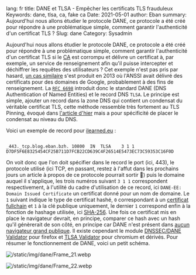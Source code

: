 lang: fr
title: DANE et TLSA - Empêcher les certificats TLS frauduleux
Keywords: dane, tlsa, ca, fake ca
Date: 2021-05-01
author: Eban
summary: Aujourd'hui nous allons étudier le protocole DANE, ce protocole a été créé pour répondre à une problématique simple, comment garantir l'authenticité d'un certificat TLS ?
Slug: dane
Category: Sysadmin

Aujourd'hui nous allons étudier le protocole DANE, ce protocole a été créé pour répondre à une problématique simple, comment garantir l'authenticité d'un certificat TLS si le [CA](https://fr.wikipedia.org/wiki/Autorit%C3%A9_de_certification) est corrompu et délivre un certificat à, par exemple, un service de renseignement afin qu'il puisse intercepter et déchiffrer les requêtes des utilisateurs ? Cet exemple n'est pas pris par hasard, [un cas similaire](https://security.googleblog.com/2013/12/further-improving-digital-certificate.html) s'est produit en 2013 où l'ANSSI avait délivré des certificats pour des domaines de Google, probablement à des fins de renseignement. La [`RFC 6698`](https://tools.ietf.org/html/rfc6698) introduit donc le standard DANE (DNS Authentication of Named Entities) et le record DNS `TLSA`. Le principe est simple, ajouter un record dans la zone DNS qui contient un condensat du véritable certificat TLS, cette méthode ressemble très fortement au TLS Pinning, évoqué dans [l'article d'hier](https://ilearned.eu/dot-doh.html) mais a pour spécificité de placer le condensat au niveau du DNS.

Voici un exemple de record pour [ilearned.eu](https://ilearned.eu) :

```

_443._tcp.blog.eban.bzh. 10800	IN	TLSA	3 1 1 D7DF5F6E8325454CF25B711D7FCB22CD639C4F26514E5473EC73C59353C16F0D

```

On voit donc que l'on doit spécifier dans le record le port (ici, 443), le protocole utilisé (ici TCP, en passant, restez à l'affut dans les prochains jours un article à propos de ce protocole pourrait sortir 👀) puis le domaine auquel il s'applique, les trois numéros suivant `3 1 1` correspondent respectivement, à l'utilité du cadre d'utilisation de ce record, ici `DANE-EE: Domain Issued Certificate` un certificat donné pour un nom de domaine. Le `1` suivant indique le type de certificat hashé, `0` correspondant à un [certificat fullchain](https://en.wikipedia.org/wiki/Chain_of_trust) et `1` à la clé publique uniquement, le dernier `1` correspond enfin à la fonction de hashage utilisée, ici [SHA-256](https://en.wikipedia.org/wiki/SHA-2). Une fois ce certificat mis en place le navigateur devrait, en principe, comparer ce hash avec un hash qu'il génèrerait de son côté, en principe car DANE n'est présent dans [aucun navigateur grand publique](https://bugzilla.mozilla.org/show_bug.cgi?id=1479423). Il existe cependant le module [DNSSEC/DANE Validator](https://addons.mozilla.org/en-US/firefox/addon/dnssec-dane-validator) pour firefox et [TLSA Validator](https://chrome.google.com/webstore/detail/tlsa-validator/gmgeefghnadlmkpbjfamblomkoknhjga) pour chromium et dérivés. Pour résumer le fonctionnement de DANE, voici un petit schéma.

![/static/img/dane/Frame_21.webp](/static/img/dane/Frame_21.webp)

![/static/img/dane/Frame_22.webp](/static/img/dane/Frame_22.webp)
